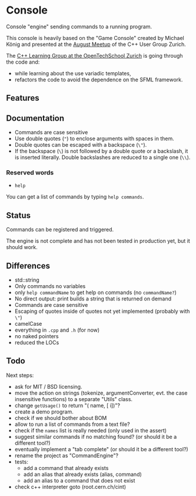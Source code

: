 # Console

Console "engine" sending commands to a running program.

This console is heavily based on the "Game Console" created by Michael König and presented at the [August Meetup](https://www.meetup.com/Zurich-C-Meetup/events/233492659/) of the C++ User Group Zurich.

The [C++ Learning Group at the OpenTechSchool Zurich](https://www.meetup.com/opentechschool-zurich/events/234084415/) is going through the code and:

- while learning about the use variadic templates,
- refactors the code to avoid the dependence on the SFML framework.

## Features

## Documentation

- Commands are case sensitive
- Use double quotes (`"`) to enclose arguments with spaces in them.
- Double quotes can be escaped with a backspace (`\"`).
- If the backspace (`\`) is not followed by a double quote or a backslash, it is inserted literally. Double backslashes are reduced to a single one (`\\`).

### Reserved words

- `help`

You can get a list of commands by typing `help commands`.

## Status

Commands can be registered and triggered.

The engine is not complete and has not been tested in production yet, but it should work.

## Differences

- std::string
- Only commands no variables
- only `help commandName` to get help on commands (no `commandName?`)
- No direct output: print builds a string that is returned on demand
- Commands are case sensitive
- Escaping of quotes inside of quotes not yet implemented (probably with `\"`)
- camelCase
- everything in `.cpp` and `.h` (for now)
- no naked pointers
- reduced the LOCs

## Todo

Next steps:

- ask for MIT / BSD licensing.
- move the action on strings (tokenize, argumentConverter, evt. the case insensitive functions) to a separate "Utils" class.
- change `getUsage()` to return "(<string> name, [<int> i])"?
- create a demo program. 
- check if we should bother about BOM
- allow to run a list of commands from a text file?
- check if the `names` list is really needed (only used in the assert)
- suggest similar commands if no matching found? (or should it be a different tool?)
- eventually implement a "tab complete" (or should it be a different tool?)
- rename the project as "CommandEngine"?
- tests:
  - add a command that already exists
  - add an alias that already exists (alias, command)
  - add an alias to a command that does not exist
- check c++ interpreter goto (root.cern.ch/cint)
